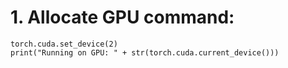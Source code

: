 # 1. Allocate GPU command:

```
torch.cuda.set_device(2) 
print("Running on GPU: " + str(torch.cuda.current_device()))
```
